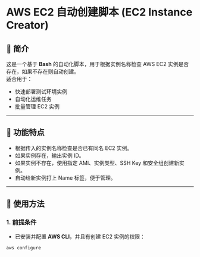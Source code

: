 # AWS EC2 自动创建脚本 (EC2 Instance Creator)

## 📌 简介
这是一个基于 **Bash** 的自动化脚本，用于根据实例名称检查 AWS EC2 实例是否存在，如果不存在则自动创建。  
适合用于：
- 快速部署测试环境实例
- 自动化运维任务
- 批量管理 EC2 实例

---

## 🔧 功能特点
- 根据传入的实例名称检查是否已有同名 EC2 实例。  
- 如果实例存在，输出实例 ID。  
- 如果实例不存在，使用指定 AMI、实例类型、SSH Key 和安全组创建新实例。  
- 自动给新实例打上 Name 标签，便于管理。  

---

## 🚀 使用方法

### 1. 前提条件
- 已安装并配置 **AWS CLI**，并且有创建 EC2 实例的权限：
```bash
aws configure
